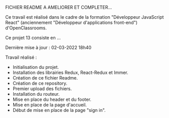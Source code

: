 FICHIER README A AMELIORER ET COMPLETER...

Ce travail est réalisé dans le cadre de la formation "Développeur JavaScript React" (anciennement "Développeur d'applications front-end") d'OpenClassrooms.

Ce projet 13 consiste en ...

Dernière mise à jour : 02-03-2022 18h40

Travail réalisé :
- Initialisation du projet.
- Installation des librairies Redux, React-Redux et Immer.
- Création de ce fichier Readme.
- Création de ce repository.
- Premier upload des fichiers.
- Installation du routeur.
- Mise en place du header et du footer.
- Mise en place de la page d'accueil.
- Début de mise en place de la page "sign in".